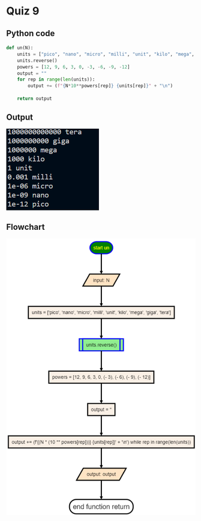 # Quiz 9

## Python code
```python
def un(N):
    units = ["pico", "nano", "micro", "milli", "unit", "kilo", "mega", "giga", "tera"]
    units.reverse()
    powers = [12, 9, 6, 3, 0, -3, -6, -9, -12]
    output = ""
    for rep in range(len(units)):
        output += (f"{N*10**powers[rep]} {units[rep]}" + "\n")

    return output
```

## Output
![](/assets/Q_9.png)

## Flowchart
![](/flowCharts/q9.png)